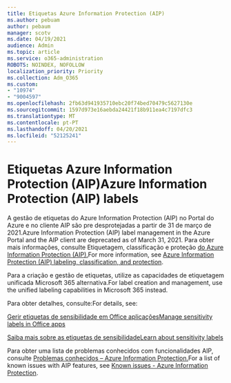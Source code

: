 ```yaml
---
title: Etiquetas Azure Information Protection (AIP)
ms.author: pebuam
author: pebaum
manager: scotv
ms.date: 04/19/2021
audience: Admin
ms.topic: article
ms.service: o365-administration
ROBOTS: NOINDEX, NOFOLLOW
localization_priority: Priority
ms.collection: Adm_O365
ms.custom:
- "10974"
- "9004597"
ms.openlocfilehash: 2fb63d941935710ebc20f74bed70479c5627130e
ms.sourcegitcommit: 1597d973e16aebda24421f18b911ea4c7197dfc3
ms.translationtype: MT
ms.contentlocale: pt-PT
ms.lasthandoff: 04/20/2021
ms.locfileid: "52125241"
---
```

# <a name="azure-information-protection-aip-labels"></a><span data-ttu-id="dda0e-102">Etiquetas Azure Information Protection (AIP)</span><span class="sxs-lookup"><span data-stu-id="dda0e-102">Azure Information Protection (AIP) labels</span></span>

<span data-ttu-id="dda0e-103">A gestão de etiquetas do Azure Information Protection (AIP) no Portal do Azure e no cliente AIP são pre desprotejadas a partir de 31 de março de 2021.</span><span class="sxs-lookup"><span data-stu-id="dda0e-103">Azure Information Protection (AIP) label management in the Azure Portal and the AIP client are deprecated as of March 31, 2021.</span></span> <span data-ttu-id="dda0e-104">Para obter mais informações, consulte Etiquetagem, classificação e proteção [do Azure Information Protection (AIP).](https://docs.microsoft.com/azure/information-protection/aip-classification-and-protection)</span><span class="sxs-lookup"><span data-stu-id="dda0e-104">For more information, see [Azure Information Protection (AIP) labeling, classification, and protection](https://docs.microsoft.com/azure/information-protection/aip-classification-and-protection).</span></span>

<span data-ttu-id="dda0e-105">Para a criação e gestão de etiquetas, utilize as capacidades de etiquetagem unificada Microsoft 365 alternativa.</span><span class="sxs-lookup"><span data-stu-id="dda0e-105">For label creation and management, use the unified labeling capabilities in Microsoft 365 instead.</span></span> 

<span data-ttu-id="dda0e-106">Para obter detalhes, consulte:</span><span class="sxs-lookup"><span data-stu-id="dda0e-106">For details, see:</span></span>

[<span data-ttu-id="dda0e-107">Gerir etiquetas de sensibilidade em Office aplicações</span><span class="sxs-lookup"><span data-stu-id="dda0e-107">Manage sensitivity labels in Office apps</span></span>](https://docs.microsoft.com/microsoft-365/compliance/sensitivity-labels-office-apps)

[<span data-ttu-id="dda0e-108">Saiba mais sobre as etiquetas de sensibilidade</span><span class="sxs-lookup"><span data-stu-id="dda0e-108">Learn about sensitivity labels</span></span>](https://docs.microsoft.com/microsoft-365/compliance/sensitivity-labels)

<span data-ttu-id="dda0e-109">Para obter uma lista de problemas conhecidos com funcionalidades AIP, consulte [Problemas conhecidos – Azure Information Protection.](https://docs.microsoft.com/azure/information-protection/known-issues)</span><span class="sxs-lookup"><span data-stu-id="dda0e-109">For a list of known issues with AIP features, see [Known issues - Azure Information Protection](https://docs.microsoft.com/azure/information-protection/known-issues).</span></span>